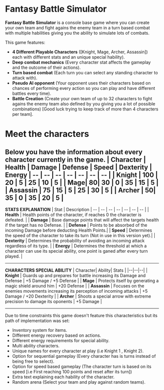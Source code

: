 # Fantasy Battle Simulator
**Fantasy Battle Simulator** is a console base game where you can create your own team and fight agains the enemy team in a turn based combat with multiple habilities giving you the ability to simulate lots of combats.

This game features:
- **4 Different Playable Characters** ([Knight, Mage, Archer, Assassin]) each with different stats and an unique special hability).
- **Deep combat mechanics** (Every character stat affects the gameplay and the outcome of their actions).
- **Turn based combat** (Each turn you can select any standing character to attack with).
- **Pseudo AI opponent** (Your opponent uses their characters based on chances of performing every action so you can play and have different battles every time).
- **Battle Creation** (Create your own team of up to 32 characters to fight agains the enemy team also defined by you giving you a lot of possible combinations) [Good luck trying to keep track of more than 4 characters per team].

# Meet the characters
Below you have the information about every character currently in the game.
| Character | Health | Damage | Defense | Speed | Dexterity | Energy
| -- | -- | -- | -- | -- | -- | -- |
| Knight | 100 | 20 | 5 | 25 | 10 | 5 |
| Mage| 80| 30 | 0 | 35 | 15 | 5 |
| Assassin | 75 | 15 | 5 | 25 | 30 | 5 |
| Archer | 50| 35 | 0 | 35 | 20 | 5 |
---
**STATS EXPLANATION**
| Stat | Description
| -- | -- | -- | -- | -- | -- | -- |
| **Health** | Health points of the character, if reaches 0 the character is defeated. |
| **Damage** | Base damage points that will affect the targets health if the target has no Defense. |
| **Defense** | Points to be absorbed of the incoming Damage before deducting Health Points.|
| **Speed** | Determines the speed of the character to take its turn (Not in use in this version yet).|
| **Dexterity** | Determines the probability of avoiding an incoming attack regardless of its type. |
| **Energy** | Determines the threshold at which a character can use its special ability, one point is ganed after every turn played. |

---
**CHARACTERS SPECIAL ABILITY**
| Character|  Ability| Stats |
|--|--|--|
| **Knight** | Guards up and prepares for battle increasing its Damage and Defense | +5 Damage / +5 Defense |
| **Mage** | Protects itself by generating a magic shield around him | +20 Defense |
| **Assassin** | Focuses on the enemies movements increasing its perception of incoming attacks | +5 Damage / +20 Dexterity |
| **Archer** | Shoots a special arrow with extreme precision to damage its oponents | +5 Damage |

---
Due to time constraints this game doesn't feature this characteristics but its path of implementation was set:
- Inventory system for items.
- Different energy recovery based on actions.
- Different energy requirements for special ability.
- Multi ability characters.
- Unique names for every character at play (i.e Knight 1 , Knight 2).
- Option for sequential gameplay (Every character has is turns instead of being free to select).
- Option for speed based gameplay (The character turn is based on its speed [i.e First reaching 100 points and reset after its turn])
- Extra text explaining each hability of the character.
- Random arena  (Select your team and play against random teams).
